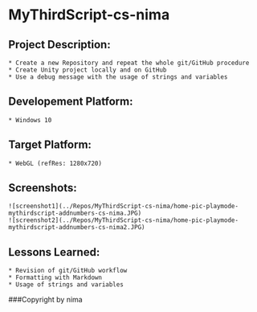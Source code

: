 # MyThirdScript-cs-nima

## Project Description:
	
	* Create a new Repository and repeat the whole git/GitHub procedure
	* Create Unity project locally and on GitHub
	* Use a debug message with the usage of strings and variables

## Developement Platform: 

	* Windows 10

## Target Platform:

	* WebGL (refRes: 1280x720)

## Screenshots: 

	![screenshot1](../Repos/MyThirdScript-cs-nima/home-pic-playmode-mythirdscript-addnumbers-cs-nima.JPG)
	![screenshot2](../Repos/MyThirdScript-cs-nima/home-pic-playmode-mythirdscript-addnumbers-cs-nima2.JPG)
	
## Lessons Learned:

 	* Revision of git/GitHub workflow
	* Formatting with Markdown
	* Usage of strings and variables

###Copyright by nima
